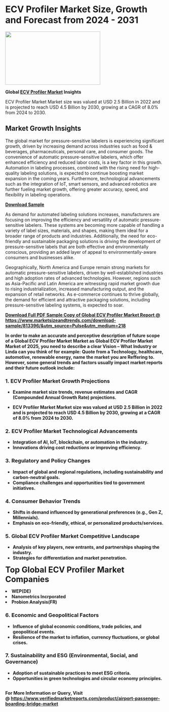 <H1>ECV Profiler Market Size, Growth and Forecast from 2024 - 2031</H1><img class="aligncenter size-medium wp-image-584254" src="https://thirdeyenews.in/wp-content/uploads/2024/09/Global-Market-Research-300x168.jpeg" alt="" width="300" height="168" /><p><strong>Global&nbsp;<a href="https://www.marketsizeandtrends.com/download-sample/813396/&amp;utm_source=Pulse&amp;utm_medium=218">ECV Profiler Market</a> Insights</strong></p><p>ECV Profiler Market Market size was valued at USD 2.5 Billion in 2022 and is projected to reach USD 4.5 Billion by 2030, growing at a CAGR of 8.0% from 2024 to 2030.</p><p><h2>Market Growth Insights</h2> <p>The global market for pressure-sensitive labelers is experiencing significant growth, driven by increasing demand across industries such as food & beverages, pharmaceuticals, personal care, and consumer goods. The convenience of automatic pressure-sensitive labelers, which offer enhanced efficiency and reduced labor costs, is a key factor in this growth. Automation in labeling processes, combined with the rising need for high-quality labeling solutions, is expected to continue boosting market expansion in the coming years. Furthermore, technological advancements such as the integration of IoT, smart sensors, and advanced robotics are further fueling market growth, offering greater accuracy, speed, and flexibility in labeling operations.</p> <p><strong><a href="#">Download Sample</a></strong></p> <p>As demand for automated labeling solutions increases, manufacturers are focusing on improving the efficiency and versatility of automatic pressure-sensitive labelers. These systems are becoming more capable of handling a variety of label sizes, materials, and shapes, making them ideal for a broader range of products and industries. Additionally, the need for eco-friendly and sustainable packaging solutions is driving the development of pressure-sensitive labels that are both effective and environmentally conscious, providing an added layer of appeal to environmentally-aware consumers and businesses alike.</p> <p>Geographically, North America and Europe remain strong markets for automatic pressure-sensitive labelers, driven by well-established industries and high adoption rates of advanced technologies. However, regions such as Asia-Pacific and Latin America are witnessing rapid market growth due to rising industrialization, increased manufacturing output, and the expansion of retail networks. As e-commerce continues to thrive globally, the demand for efficient and attractive packaging solutions, including pressure-sensitive labeling systems, is expected to soar.</p> <p><strong><a href="#"></p><p><span class=""><strong>Download Full PDF Sample Copy of Global ECV Profiler Market Report</strong> @ <a href="https://www.marketsizeandtrends.com/download-sample/813396/&amp;utm_source=Pulse&amp;utm_medium=218" target="_blank">https://www.marketsizeandtrends.com/download-sample/813396/&amp;utm_source=Pulse&amp;utm_medium=218</a></span></p><p>In order to make an accurate and perceptive description of future scope of a Global&nbsp;ECV Profiler Market Market as Global&nbsp;ECV Profiler Market Market of 2025, you need to describe a clear Vision &ndash; What Industry or Linda can you think of for example: Quote from a Technology, healthcare, automotive, renewable energy, name the market you are Reffering to. However, some general trends and factors usually impact market reports and their future outlook include:</p><h3>1.&nbsp;<strong>ECV Profiler Market Growth Projections</strong></h3><ul><li>Examine market size trends, revenue estimates and CAGR (Compounded Annual Growth Rate) projections.</li><li><p>ECV Profiler Market Market size was valued at USD 2.5 Billion in 2022 and is projected to reach USD 4.5 Billion by 2030, growing at a CAGR of 8.0% from 2024 to 2030.</p></li></ul><h3>2.&nbsp;<strong>ECV Profiler Market Technological Advancements</strong></h3><ul><li>Integration of AI, IoT, blockchain, or automation in the industry.</li><li>Innovations driving cost reductions or improving efficiency.</li></ul><h3>3.&nbsp;<strong>Regulatory and Policy Changes</strong></h3><ul><li>Impact of global and regional regulations, including sustainability and carbon-neutral goals.</li><li>Compliance challenges and opportunities tied to government initiatives.</li></ul><h3>4.&nbsp;<strong>Consumer Behavior Trends</strong></h3><ul><li>Shifts in demand influenced by generational preferences (e.g., Gen Z, Millennials).</li><li>Emphasis on eco-friendly, ethical, or personalized products/services.</li></ul><h3>5.&nbsp;<strong>Global ECV Profiler Market Competitive Landscape</strong></h3><ul><li>Analysis of key players, new entrants, and partnerships shaping the industry.</li><li>Strategies for differentiation and market penetration.</li></ul><p data-pm-slice="1 1 []"><span style="color: inherit; font-family: inherit; font-size: 25px;">Top Global ECV Profiler Market Companies</span></p><div class="" data-test-id=""><p><li>WEP(DE)</li><li> Nanometrics Incrporated</li><li> Probion Analysis(FR)</li></p></div><h3>6.&nbsp;<strong>Economic and Geopolitical Factors</strong></h3><ul><li>Influence of global economic conditions, trade policies, and geopolitical events.</li><li>Resilience of the market to inflation, currency fluctuations, or global crises.</li></ul><h3>7.&nbsp;<strong>Sustainability and ESG (Environmental, Social, and Governance)</strong></h3><ul><li>Adoption of sustainable practices to meet ESG criteria.</li><li>Opportunities in green technologies and circular economy principles.</li></ul><h2><strong style="font-size: 14px;">For More Information or Query, Visit @&nbsp;</strong><a style="background-color: #ffffff; font-size: 14px;" href="https://www.marketsizeandtrends.com/report/ecv-profiler-market/" target="_blank">https://www.verifiedmarketreports.com/product/airport-passenger-boarding-bridge-market</a></h2>
